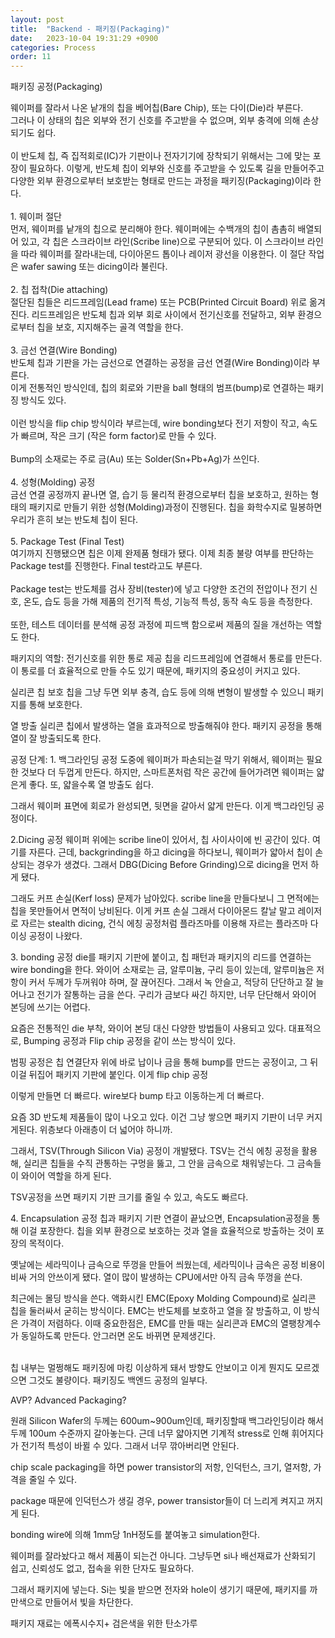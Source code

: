 ```yaml
---
layout: post
title:  "Backend - 패키징(Packaging)"
date:   2023-10-04 19:31:29 +0900
categories: Process
order: 11
---
```


패키징 공정(Packaging)<br>

웨이퍼를 잘라서 나온 낱개의 칩을 베어칩(Bare Chip), 또는 다이(Die)라 부른다.<br>
그러나 이 상태의 칩은 외부와 전기 신호를 주고받을 수 없으며, 외부 충격에 의해 손상되기도 쉽다.<br>
<br>
이 반도체 칩, 즉 집적회로(IC)가 기판이나 전자기기에 장착되기 위해서는 그에 맞는 포장이 필요하다. 이렇게, 반도체 칩이 외부와 신호를 주고받을 수 있도록 길을 만들어주고 다양한 외부 환경으로부터 보호받는 형태로 만드는 과정을 패키징(Packaging)이라 한다.<br>
<br>
1\. 웨이퍼 절단<br>
먼저, 웨이퍼를 낱개의 칩으로 분리해야 한다. 웨이퍼에는 수백개의 칩이 촘촘히 배열되어 있고, 각 칩은 스크라이브 라인(Scribe line)으로 구분되어 있다. 이 스크라이브 라인을 따라 웨이퍼를 잘라내는데, 다이아몬드 톱이나 레이저 광선을 이용한다. 이 절단 작업은 wafer sawing 또는 dicing이라 불린다.<br>
<br>
2\. 칩 접착(Die attaching)<br>
절단된 칩들은 리드프레임(Lead frame) 또는 PCB(Printed Circuit Board) 위로 옮겨진다. 리드프레임은 반도체 칩과 외부 회로 사이에서 전기신호를 전달하고, 외부 환경으로부터 칩을 보호, 지지해주는 골격 역할을 한다.<br>
<br>
3\. 금선 연결(Wire Bonding)<br>
반도체 칩과 기판을 가는 금선으로 연결하는 공정을 금선 연결(Wire Bonding)이라 부른다.<br>
이게 전통적인 방식인데, 칩의 회로와 기판을 ball 형태의 범프(bump)로 연결하는 패키징 방식도 있다.<br>
<br>
이런 방식을 flip chip 방식이라 부르는데, wire bonding보다 전기 저항이 작고, 속도가 빠르며, 작은 크기 (작은 form factor)로 만들 수 있다.<br>
<br>
Bump의 소재로는 주로 금(Au) 또는 Solder(Sn+Pb+Ag)가 쓰인다.<br>
<br>
4\. 성형(Molding) 공정<br>
금선 연결 공정까지 끝나면 열, 습기 등 물리적 환경으로부터 칩을 보호하고, 원하는 형태의 패키지로 만들기 위한 성형(Molding)과정이 진행된다. 칩을 화학수지로 밀봉하면 우리가 흔히 보는 반도체 칩이 된다.<br>
<br>
5\. Package Test (Final Test)<br>
여기까지 진행됐으면 칩은 이제 완제품 형태가 됐다. 이제 최종 불량 여부를 판단하는 Package test를 진행한다. Final test라고도 부른다.<br>
<br>
Package test는 반도체를 검사 장비(tester)에 넣고 다양한 조건의 전압이나 전기 신호, 온도, 습도 등을 가해 제품의 전기적 특성, 기능적 특성, 동작 속도 등을 측정한다.<br>
<br>
또한, 테스트 데이터를 분석해 공정 과정에 피드백 함으로써 제품의 질을 개선하는 역할도 한다.<br>

패키지의 역할:
전기신호를 위한 통로 제공
칩을 리드프레임에 연결해서 통로를 만든다.
이 통로를 더 효율적으로 만들 수도 있기 때문에, 패키지의 중요성이 커지고 있다.

실리콘 칩 보호
칩을 그냥 두면 외부 충격, 습도 등에 의해 변형이 발생할 수 있으니 패키지를 통해 보호한다.

열 방출
실리콘 칩에서 발생하는 열을 효과적으로 방출해줘야 한다. 패키지 공정을 통해 열이 잘 방출되도록 한다.

공정 단계:
1\. 백그라인딩
공정 도중에 웨이퍼가 파손되는걸 막기 위해서, 웨이퍼는 필요한 것보다 더 두껍게 만든다.
하지만, 스마트폰처럼 작은 공간에 들어가려면 웨이퍼는 얇은게 좋다.
또, 얇을수록 열 방출도 쉽다.

그래서 웨이퍼 표면에 회로가 완성되면, 뒷면을 갈아서 얇게 만든다. 이게 백그라인딩 공정이다.

2\.Dicing 공정
웨이퍼 위에는 scribe line이 있어서, 칩 사이사이에 빈 공간이 있다. 여기를 자른다.
근데, backgrinding을 하고 dicing을 하다보니, 웨이퍼가 얇아서 칩이 손상되는 경우가 생겼다.
그래서 DBG(Dicing Before Grinding)으로 dicing을 먼저 하게 됐다.

그래도 커프 손실(Kerf loss) 문제가 남아있다. scribe line을 만들다보니 그 면적에는 칩을 못만들어서 면적이 낭비된다. 이게 커프 손실
그래서 다이아몬드 칼날 말고 레이저로 자르는 stealth dicing,
건식 에칭 공정처럼 플라즈마를 이용해 자르는 플라즈마 다이싱 공정이 나왔다.

3\. bonding 공정
die를 패키지 기판에 붙이고, 칩 패턴과 패키지의 리드를 연결하는 wire bonding을 한다.
와이어 소재로는 금, 알루미늄, 구리 등이 있는데,
알루미늄은 저항이 커서 두께가 두꺼워야 하며, 잘 끊어진다.
그래서 녹 안슬고, 적당히 단단하고 잘 늘어나고 전기가 잘통하는 금을 쓴다.
구리가 금보다 싸긴 하지만, 너무 단단해서 와이어 본딩에 쓰기는 어렵다.

요즘은 전통적인 die 부착, 와이어 본딩 대신 다양한 방법들이 사용되고 있다.
대표적으로, Bumping 공정과 Flip chip 공정을 같이 쓰는 방식이 있다.

범핑 공정은 칩 연결단자 위에 바로 납이나 금을 통해 bump를 만드는 공정이고,
그 뒤 이걸 뒤집어 패키지 기판에 붙인다. 이게 flip chip 공정

이렇게 만들면 더 빠르다. wire보다 bump 타고 이동하는게 더 빠르다.

요즘 3D 반도체 제품들이 많이 나오고 있다. 이건 그냥 쌓으면 패키지 기판이 너무 커지게된다. 위층보다 아래층이 더 넓어야 하니까.

그래서, TSV(Through Silicon Via) 공정이 개발됐다.
TSV는 건식 에칭 공정을 활용해, 실리콘 칩들을 수직 관통하는 구멍을 뚫고, 그 안을 금속으로 채워넣는다.
그 금속들이 와이어 역할을 하게 된다.

TSV공정을 쓰면 패키지 기판 크기를 줄일 수 있고, 속도도 빠르다.

4\. Encapsulation 공정
칩과 패키지 기판 연결이 끝났으면, Encapsulation공정을 통해 이걸 포장한다.
칩을 외부 환경으로 보호하는 것과 열을 효율적으로 방출하는 것이 포장의 목적이다.

옛날에는 세라믹이나 금속으로 뚜껑을 만들어 씌웠는데,
세라믹이나 금속은 공정 비용이 비싸 거의 안쓰이게 됐다.
열이 많이 발생하는 CPU에서만 아직 금속 뚜껑을 쓴다.

최근에는 몰딩 방식을 쓴다. 액화시킨 EMC(Epoxy Molding Compound)로 실리콘 칩을 둘러싸서 굳히는 방식이다.
EMC는 반도체를 보호하고 열을 잘 방출하고, 이 방식은 가격이 저렴하다.
이때 중요한점은, EMC를 만들 때는 실리콘과 EMC의 열팽창계수가 동일하도록 만든다. 안그러면 온도 바뀌면 문제생긴다.


<br>
칩 내부는 멀쩡해도 패키징에 마킹 이상하게 돼서 방향도 안보이고 이게 뭔지도 모르겠으면 그것도 불량이다. 패키징도 백엔드 공정의 일부다.<br>

AVP? Advanced Packaging?

원래 Silicon Wafer의 두께는 600um~900um인데, 패키징할때 백그라인딩이라 해서 두께 100um 수준까지 갈아놓는다. 근데 너무 얇아지면 기계적 stress로 인해 휘어지다가 전기적 특성이 바뀔 수 있다. 그래서 너무 깎아버리면 안된다.<br>

chip scale packaging을 하면 power transistor의 저항, 인덕턴스, 크기, 열저항, 가격을 줄일 수 있다.

package 때문에 인덕턴스가 생길 경우, power transistor들이 더 느리게 켜지고 꺼지게 된다.

bonding wire에 의해 1mm당 1nH정도를 붙여놓고 simulation한다.


웨이퍼를 잘라놨다고 해서 제품이 되는건 아니다.
그냥두면 si나 배선재료가 산화되기 쉽고, 신뢰성도 없고, 접속을 위한 단자도 필요하다.

그래서 패키지에 넣는다.
Si는 빛을 받으면 전자와 hole이 생기기 때문에, 패키지를 까만색으로 만들어서 빛을 차단한다.

패키지 재료는 에폭시수지+ 검은색을 위한 탄소가루